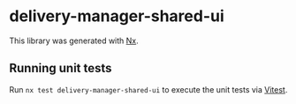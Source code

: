 # delivery-manager-shared-ui

This library was generated with [Nx](https://nx.dev).

## Running unit tests

Run `nx test delivery-manager-shared-ui` to execute the unit tests via [Vitest](https://vitest.dev/).
